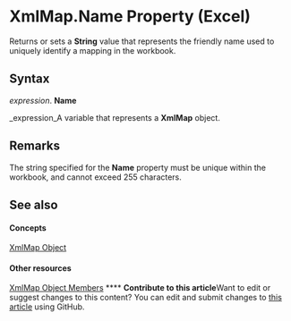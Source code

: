 
# XmlMap.Name Property (Excel)

Returns or sets a  **String** value that represents the friendly name used to uniquely identify a mapping in the workbook.


## Syntax

 _expression_. **Name**

 _expression_A variable that represents a  **XmlMap** object.


## Remarks

The string specified for the  **Name** property must be unique within the workbook, and cannot exceed 255 characters.


## See also


#### Concepts


 [XmlMap Object](39b0823f-0068-d8df-e4e1-ca62b55d58f5.md)
#### Other resources


 [XmlMap Object Members](b6654149-ac1b-d570-0722-b49bf58f2a53.md)
****   **Contribute to this article**Want to edit or suggest changes to this content? You can edit and submit changes to  [this article](https://github.com/jhershey00/VBA_Excel_Test/OpenXMLCon/articles/615aa765-2ecf-273b-5620-5582d9e86817.md) using GitHub.

